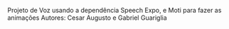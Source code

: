 Projeto de Voz usando a dependência Speech Expo, e Moti para fazer as animações
Autores: Cesar Augusto e Gabriel Guariglia
